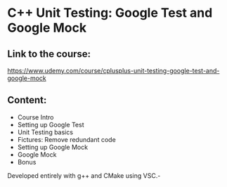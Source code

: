 # C++ Unit Testing: Google Test and Google Mock

## Link to the course:
https://www.udemy.com/course/cplusplus-unit-testing-google-test-and-google-mock

## Content:
- Course Intro
- Setting up Google Test
- Unit Testing basics
- Fictures: Remove redundant code
- Setting up Google Mock
- Google Mock
- Bonus

Developed entirely with g++ and CMake using VSC.-
